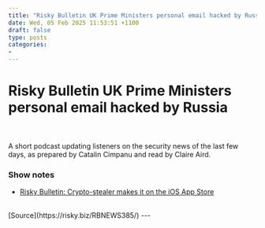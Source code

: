 ```yaml
---
title: "Risky Bulletin UK Prime Ministers personal email hacked by Russia"
date: Wed, 05 Feb 2025 11:53:51 +1100
draft: false
type: posts
categories: 
- 
---
```

# Risky Bulletin UK Prime Ministers personal email hacked by Russia

<br/>

<br/>
A short podcast updating listeners on the security news of the last few days, as prepared by Catalin Cimpanu and read by Claire Aird.

### Show notes

-   [Risky Bulletin: Crypto-stealer makes it on the iOS App Store](https://risky.biz/risky-bulletin-crypto-stealer-makes-it-on-the-ios-app-store/)

<br/>
[Source](https://risky.biz/RBNEWS385/)
---
